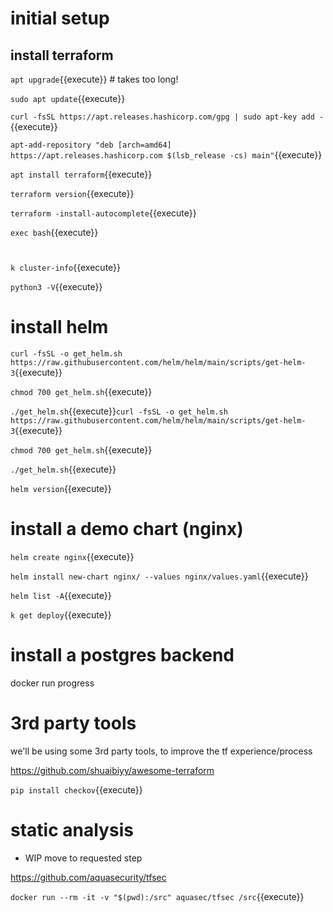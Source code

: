 # initial setup


## install terraform
`apt upgrade`{{execute}}   # takes too long!

`sudo apt update`{{execute}}    

`curl -fsSL https://apt.releases.hashicorp.com/gpg | sudo apt-key add -`{{execute}}    

`apt-add-repository "deb [arch=amd64] https://apt.releases.hashicorp.com $(lsb_release -cs) main"`{{execute}}  


`apt install terraform`{{execute}}    

`terraform version`{{execute}}    

  

`terraform -install-autocomplete`{{execute}}    

`exec bash`{{execute}}

# 

`k cluster-info`{{execute}}

`python3 -V`{{execute}}

# install helm

`curl -fsSL -o get_helm.sh https://raw.githubusercontent.com/helm/helm/main/scripts/get-helm-3`{{execute}}

`chmod 700 get_helm.sh`{{execute}}

`./get_helm.sh`{{execute}}`curl -fsSL -o get_helm.sh https://raw.githubusercontent.com/helm/helm/main/scripts/get-helm-3`{{execute}}

`chmod 700 get_helm.sh`{{execute}}

`./get_helm.sh`{{execute}}

`helm version`{{execute}}

# install a demo chart (nginx)

`helm create nginx`{{execute}}

`helm install new-chart nginx/ --values nginx/values.yaml`{{execute}}

`helm list -A`{{execute}}

`k get deploy`{{execute}}

# install a postgres backend

docker run progress

# 3rd party tools

we'll be using some 3rd party tools, to improve the tf experience/process

https://github.com/shuaibiyy/awesome-terraform

`pip install checkov`{{execute}}

# static analysis

- WIP move to requested step

https://github.com/aquasecurity/tfsec

`docker run --rm -it -v "$(pwd):/src" aquasec/tfsec /src`{{execute}}